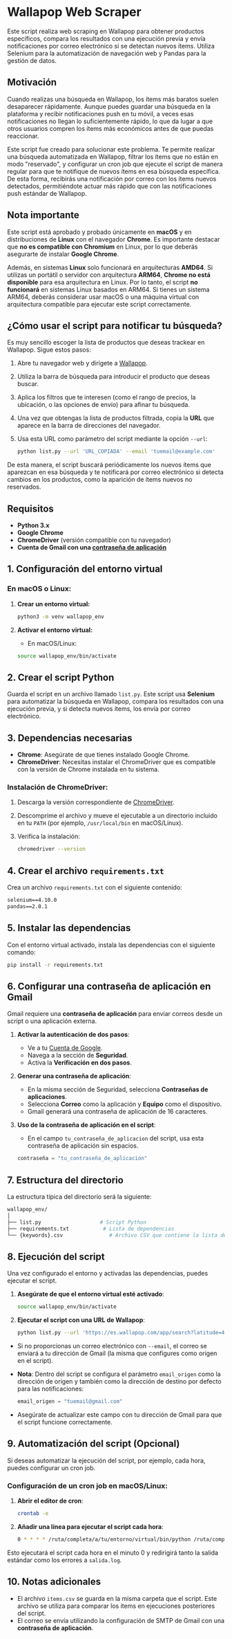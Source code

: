 # Wallapop Web Scraper

Este script realiza web scraping en Wallapop para obtener productos específicos, compara los resultados con una ejecución previa y envía notificaciones por correo electrónico si se detectan nuevos ítems. Utiliza Selenium para la automatización de navegación web y Pandas para la gestión de datos.

## Motivación

Cuando realizas una búsqueda en Wallapop, los ítems más baratos suelen desaparecer rápidamente. Aunque puedes guardar una búsqueda en la plataforma y recibir notificaciones push en tu móvil, a veces esas notificaciones no llegan lo suficientemente rápido, lo que da lugar a que otros usuarios compren los ítems más económicos antes de que puedas reaccionar.

Este script fue creado para solucionar este problema. Te permite realizar una búsqueda automatizada en Wallapop, filtrar los ítems que no están en modo "reservado", y configurar un cron job que ejecute el script de manera regular para que te notifique de nuevos ítems en esa búsqueda específica. De esta forma, recibirás una notificación por correo con los ítems nuevos detectados, permitiéndote actuar más rápido que con las notificaciones push estándar de Wallapop.

## Nota importante

Este script está aprobado y probado únicamente en **macOS** y en distribuciones de **Linux** con el navegador **Chrome**. Es importante destacar que **no es compatible con Chromium** en Linux, por lo que deberás asegurarte de instalar **Google Chrome**.

Además, en sistemas **Linux** solo funcionará en arquitecturas **AMD64**. Si utilizas un portátil o servidor con arquitectura **ARM64**, **Chrome no está disponible** para esa arquitectura en Linux. Por lo tanto, el script **no funcionará** en sistemas Linux basados en ARM64. Si tienes un sistema ARM64, deberás considerar usar macOS o una máquina virtual con arquitectura compatible para ejecutar este script correctamente.

## ¿Cómo usar el script para notificar tu búsqueda?

Es muy sencillo escoger la lista de productos que deseas trackear en Wallapop. Sigue estos pasos:

1. Abre tu navegador web y dirígete a [Wallapop](https://es.wallapop.com/).
2. Utiliza la barra de búsqueda para introducir el producto que deseas buscar.
3. Aplica los filtros que te interesen (como el rango de precios, la ubicación, o las opciones de envío) para afinar tu búsqueda.
4. Una vez que obtengas la lista de productos filtrada, copia la **URL** que aparece en la barra de direcciones del navegador.
5. Usa esta URL como parámetro del script mediante la opción `--url`:

    ```bash
    python list.py --url 'URL_COPIADA' --email 'tuemail@example.com'
    ```

De esta manera, el script buscará periódicamente los nuevos ítems que aparezcan en esa búsqueda y te notificará por correo electrónico si detecta cambios en los productos, como la aparición de ítems nuevos no reservados.

## Requisitos

- **Python 3.x**
- **Google Chrome**
- **ChromeDriver** (versión compatible con tu navegador)
- **Cuenta de Gmail con una [contraseña de aplicación](https://myaccount.google.com/apppasswords)**

## 1. Configuración del entorno virtual

### En macOS o Linux:

1. **Crear un entorno virtual:**

    ```bash
    python3 -m venv wallapop_env
    ```

2. **Activar el entorno virtual:**

    - En macOS/Linux:

    ```bash
    source wallapop_env/bin/activate
    ```

## 2. Crear el script Python

Guarda el script en un archivo llamado `list.py`. Este script usa **Selenium** para automatizar la búsqueda en Wallapop, compara los resultados con una ejecución previa, y si detecta nuevos ítems, los envía por correo electrónico.

## 3. Dependencias necesarias

- **Chrome**: Asegúrate de que tienes instalado Google Chrome.
- **ChromeDriver**: Necesitas instalar el ChromeDriver que es compatible con la versión de Chrome instalada en tu sistema.

### Instalación de ChromeDriver:

1. Descarga la versión correspondiente de [ChromeDriver](https://sites.google.com/a/chromium.org/chromedriver/downloads).
2. Descomprime el archivo y mueve el ejecutable a un directorio incluido en tu `PATH` (por ejemplo, `/usr/local/bin` en macOS/Linux).
3. Verifica la instalación:

    ```bash
    chromedriver --version
    ```

## 4. Crear el archivo `requirements.txt`

Crea un archivo `requirements.txt` con el siguiente contenido:

```txt
selenium==4.10.0
pandas==2.0.1
```

## 5. Instalar las dependencias

Con el entorno virtual activado, instala las dependencias con el siguiente comando:

```bash
pip install -r requirements.txt
```

## 6. Configurar una contraseña de aplicación en Gmail

Gmail requiere una **contraseña de aplicación** para enviar correos desde un script o una aplicación externa.

1. **Activar la autenticación de dos pasos**:
   - Ve a tu [Cuenta de Google](https://myaccount.google.com/).
   - Navega a la sección de **Seguridad**.
   - Activa la **Verificación en dos pasos**.

2. **Generar una contraseña de aplicación**:
   - En la misma sección de Seguridad, selecciona **Contraseñas de aplicaciones**.
   - Selecciona **Correo** como la aplicación y **Equipo** como el dispositivo.
   - Gmail generará una contraseña de aplicación de 16 caracteres.

3. **Uso de la contraseña de aplicación en el script**:
   - En el campo `tu_contraseña_de_aplicacion` del script, usa esta contraseña de aplicación sin espacios.

   ```python
   contraseña = "tu_contraseña_de_aplicacion"
   ```

## 7. Estructura del directorio

La estructura típica del directorio será la siguiente:

```bash
wallapop_env/
│
├── list.py                   # Script Python
├── requirements.txt           # Lista de dependencias
└── {keywords}.csv               # Archivo CSV que contiene la lista de ítems comparada
```

## 8. Ejecución del script

Una vez configurado el entorno y activadas las dependencias, puedes ejecutar el script.

1. **Asegúrate de que el entorno virtual esté activado**:

    ```bash
    source wallapop_env/bin/activate
    ```

2. **Ejecutar el script con una URL de Wallapop**:

    ```bash
    python list.py --url 'https://es.wallapop.com/app/search?latitude=40.41956&longitude=-3.69196&keywords=garmin%20edge%20530&min_sale_price=50&max_sale_price=120&order_by=newest&shipping=true&country_code=ES&filters_source=stored_filters' --email 'tuemail@example.com'
    ```

- Si no proporcionas un correo electrónico con `--email`, el correo se enviará a tu dirección de Gmail (la misma que configures como origen en el script).

- **Nota**: Dentro del script se configura el parámetro `email_origen` como la dirección de origen y también como la dirección de destino por defecto para las notificaciones:

    ```python
    email_origen = "tuemail@gmail.com"
    ```

- Asegúrate de actualizar este campo con tu dirección de Gmail para que el script funcione correctamente.

## 9. Automatización del script (Opcional)

Si deseas automatizar la ejecución del script, por ejemplo, cada hora, puedes configurar un cron job.

### Configuración de un cron job en macOS/Linux:

1. **Abrir el editor de cron**:

    ```bash
    crontab -e
    ```

2. **Añadir una línea para ejecutar el script cada hora**:

    ```bash
    0 * * * * /ruta/completa/a/tu/entorno/virtual/bin/python /ruta/completa/a/tu/script/list.py --url 'https://es.wallapop.com/app/search?...' --email 'tuemail@example.com' >>ruta/completa/a/tu/salida.log 2>&1
    ```

Esto ejecutará el script cada hora en el minuto 0 y redirigirá tanto la salida estándar como los errores a `salida.log`.

## 10. Notas adicionales

- El archivo `items.csv` se guarda en la misma carpeta que el script. Este archivo se utiliza para comparar los ítems en ejecuciones posteriores del script.
- El correo se envía utilizando la configuración de SMTP de Gmail con una **contraseña de aplicación**.
